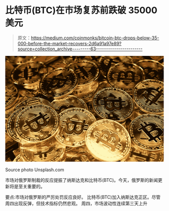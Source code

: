 # 比特币(BTC)在市场复苏前跌破 35000 美元

> 原文：<https://medium.com/coinmonks/bitcoin-btc-drops-below-35-000-before-the-market-recovers-2d6a91a97e89?source=collection_archive---------63----------------------->

![](img/c60eb05099c0a9a3a566dece9c37711d.png)

Source photo Unsplash.com

市场对俄罗斯制裁的反应提振了纳斯达克和比特币(BTC)。今天，俄罗斯的新闻更新将是至关重要的。

要点:市场对俄罗斯的严厉处罚反应良好。
比特币(BTC)加入纳斯达克正区。尽管周四出现反弹，但技术指标仍然悲观。
周四，市场波动性连续第三天上升